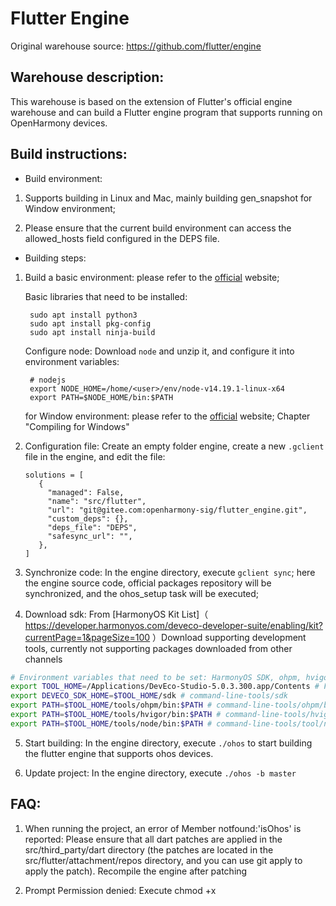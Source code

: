 Flutter Engine
==============

Original warehouse source: https://github.com/flutter/engine

## Warehouse description:
This warehouse is based on the extension of Flutter's official engine warehouse and can build a Flutter engine program that supports running on OpenHarmony devices.

## Build instructions:

* Build environment:
1. Supports building in Linux and Mac, mainly building gen_snapshot for Window environment;

2. Please ensure that the current build environment can access the allowed_hosts field configured in the DEPS file.

* Building steps:
1. Build a basic environment: please refer to the [official](https://github.com/flutter/flutter/wiki/Setting-up-the-Engine-development-environment) website;

   Basic libraries that need to be installed:

   ```
    sudo apt install python3
    sudo apt install pkg-config
    sudo apt install ninja-build
   ```

   Configure node: Download `node` and unzip it, and configure it into environment variables:

   ```
    # nodejs
    export NODE_HOME=/home/<user>/env/node-v14.19.1-linux-x64
    export PATH=$NODE_HOME/bin:$PATH
   ```

   for Window environment: please refer to the [official](https://github.com/flutter/flutter/wiki/Compiling-the-engine#compiling-for-windows) website;
   Chapter "Compiling for Windows"

2. Configuration file: Create an empty folder engine, create a new `.gclient` file in the engine, and edit the file:

   ```
   solutions = [
      {
        "managed": False,
        "name": "src/flutter",
        "url": "git@gitee.com:openharmony-sig/flutter_engine.git",
        "custom_deps": {},
        "deps_file": "DEPS",
        "safesync_url": "",
      },
   ]
   ```

3. Synchronize code: In the engine directory, execute `gclient sync`; here the engine source code, official packages repository will be synchronized, and the ohos_setup task will be executed;

4. Download sdk: From [HarmonyOS Kit List]（ https://developer.harmonyos.com/deveco-developer-suite/enabling/kit?currentPage=1&pageSize=100 ）Download supporting development tools, currently not supporting packages downloaded from other channels

```sh
# Environment variables that need to be set: HarmonyOS SDK, ohpm, hvigor, node
export TOOL_HOME=/Applications/DevEco-Studio-5.0.3.300.app/Contents # For mac
export DEVECO_SDK_HOME=$TOOL_HOME/sdk # command-line-tools/sdk
export PATH=$TOOL_HOME/tools/ohpm/bin:$PATH # command-line-tools/ohpm/bin
export PATH=$TOOL_HOME/tools/hvigor/bin:$PATH # command-line-tools/hvigor/bin
export PATH=$TOOL_HOME/tools/node/bin:$PATH # command-line-tools/tool/node/bin
```

5. Start building: In the engine directory, execute `./ohos` to start building the flutter engine that supports ohos devices.
   
6. Update project: In the engine directory, execute `./ohos -b master`

## FAQ:
1. When running the project, an error of Member notfound:'isOhos' is reported: Please ensure that all dart patches are applied in the src/third_party/dart directory (the patches are located in the src/flutter/attachment/repos directory, and you can use git apply to apply the patch). Recompile the engine after patching

2. Prompt Permission denied: Execute chmod +x <script file> to add execution permissions

3. Compile the engine in debug/release/profile mode separately: `./ohos -t debug|release|profile`

4. See help: `./ohos -h`

5. Due to the different ways Windows, macOS, and Linux handle line endings, applying Dart patches can result in different Dart VM snapshot hash values. You can obtain the current snapshot hash value using the following method:

   ```shell
   python xxx/src/third_party/dart/tools/make_version.py --format='{{SNAPSHOT_HASH}}'
   ```

   Here, xxx is the engine path you created yourself.

   If the obtained value is not "8af474944053df1f0a3be6e6165fa7cf", then you need to check whether all lines at the end of the xxx/src/third_party/dart/runtime/vm/dart.cc file and the xxx/src/third_party/dart/runtime/vm/image_snapshot.cc file end with LF. On Windows, you can use Notepad++; for other systems, please consult specific methods on your own.



## Embedding layer code construction guide

1. Edit shell/platform/ohos/flutter_embedding/local.properties:

     ```
     sdk.dir=<OpenHarmony sdk directory>
     nodejs.dir=<nodejs sdk directory>
     ```

2. You need to copy file to `shell/platform/ohos/flutter_embedding/flutter/libs/arm64-v8a/` 
   1. debug/release，copy `libflutter.so`
   2. profile，copy `libflutter.so` and `libvmservice_snapshot.so`

3. In the shell/platform/ohos/flutter_embedding directory, execute

     ```
     # The optional values for buildMode are: debug release profile
     hvigorw --mode module -p module=flutter@default -p product=default -p buildMode=debug assembleHar --no-daemon
     ```



4. The har file output path is: shell/platform/ohos/flutter_embedding/flutter/build/default/outputs/default/flutter.har

ps: If you are using the Beta version of DevEco Studio and encounter the error "must have required property 'compatibleSdkVersion', location: build-profile.json5:17:11" when compiling the project, please refer to the "DevEco Studio Environment Configuration Guide." docx》Chapter '6 Creating Projects and Running Hello World' [Configuration Plugin] Modify the shell/platform/ohos/flutter_embedding/hvigor/hvigor-config.json5 file.
